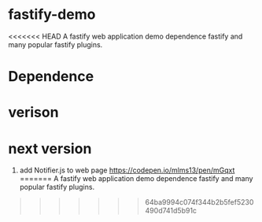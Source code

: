 # fastify-demo
<<<<<<< HEAD
 A fastify web application demo dependence fastify and many popular fastify plugins.

# Dependence


# verison 

# next version
1. add Notifier.js to web page
   https://codepen.io/mlms13/pen/mGqxt
=======
A fastify web application demo dependence fastify and many popular fastify plugins.
>>>>>>> 64ba9994c074f344b2b5fef5230490d741d5b91c
